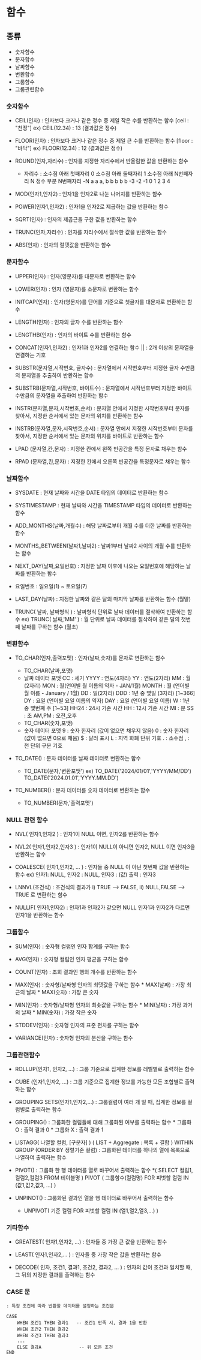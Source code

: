# 함수

## 종류
- 숫자함수
- 문자함수
- 날짜함수
- 변환함수
- 그룹함수
- 그룹관련함수

### 숫자함수
- CEIL(인자)    : 인자보다 크거나 같은 정수 중 제일 작은 수를 반환하는 함수
    [ceil : "천정"]     ex) CEIL(12.34) : 13    (결과값은 정수)

- FLOOR(인자)    : 인자보다 크거나 같은 정수 중 제일 큰 수를 반환하는 함수
    [floor : "바닥"]     ex) FLOOR(12.34) : 12    (결과값은 정수)

- ROUND(인자,자리수)    : 인자를 지정한 자리수에서 반올림한 값을 반환하는 함수
    * 자리수    : 소수점 아래 첫째자리  0
                  소수점 아래 둘째자리  1
                  소수점 아래 N번째자리 N
                  정수 부분 N번째자리  -N
                  a  a  a, b b b b b 
                  -3 -2 -1 0 1 2 3 4
- MOD(인자1,인자2)      : 인자1을 인자2로 나눈 나머지를 반환하는 함수
- POWER(인자1,인자2)    : 인자1을 인자2로 제곱하는 값을 반환하는 함수
- SQRT(인자)            : 인자의 제곱근을 구한 값을 반환하는 함수
- TRUNC(인자,자리수)    : 인자를 자리수에서 절삭한 값을 반환하는 함수
- ABS(인자)             : 인자의 절댓값을 반환하는 함수


### 문자함수
- UPPER(인자)       : 인자(영문자)를 대문자로 변환하는 함수
- LOWER(인자)       : 인자 (영문자)를 소문자로 변환하는 함수
- INITCAP(인자)     : 인자(영문자)를 단어를 기준으로 첫글자를 대문자로 변환하는 함수

- LENGTH(인자)      : 인자의 글자 수를 반환하는 함수
- LENGTHB(인자)     : 인자의 바이트 수를 반환하는 함수

- CONCAT(인자1,인자2)   : 인자1과 인자2를 연결하는 함수
    ||                  : 2개 이상의 문자열을 연결하는 기호

- SUBSTR(문자열,시작번호, 글자수)
    : 문자열에서 시작번호부터 지정한 글자 수만큼의 문자열을 추출하여 반환하는 함수

- SUBSTRB(문자열,시작번호, 바이트수)
    : 문자열에서 시작번호부터 지정한 바이트 수만큼의 문자열을 추출하여 반환하는 함수

- INSTR(문자열,문자,시작번호,순서)
    : 문자열 안에서 지정한 시작번호부터 문자를 찾아서,
      지정한 순서에서 있는 문자의 위치를 반환하는 함수

- INSTRB(문자열,문자,시작번호,순서)
    : 문자열 안에서 지정한 시작번호부터 문자를 찾아서,
      지정한 순서에서 있는 문자의 위치를 바이트로 반환하는 함수

- LPAD (문자열,칸,문자)     : 지정한 칸에서 왼쪽 빈공간을 특정 문자로 채우는 함수
- RPAD (문자열,칸,문자)     : 지정한 칸에서 오른쪽 빈공간을 특정문자로 채우는 함수


### 날짜함수
- SYSDATE
 : 현재 날짜와 시간을 DATE 타입의 데이터로 반환하는 함수

 - SYSTIMESTAMP
 : 현재 날짜와 시간을 TIMESTAMP 타입의 데이터로 반환하는 함수

 - ADD_MONTHS(날짜,개월수)
 : 해당 날짜로부터 개월 수를 더한 날짜를 반환하는 함수

 - MONTHS_BETWEEN(날짜1,날짜2)
 : 날짜1부터 날짜2 사이의 개월 수를 반환하는 함수

 - NEXT_DAY(날짜,요일번호)
 : 지정한 날짜 이후에 나오는 요일번호에 해당하는 날짜를 반환하는 함수
 * 요일번호 : 일요일(1) ~ 토요일(7)

- LAST_DAY(날짜)
 : 지정한 날짜와 같은 달의 마지막 날짜를 반환하는 함수 (월말)

- TRUNC( 날짜, 날짜형식 )
 : 날짜형식 단위로 날짜 데이터를 절삭하여 반환하는 함수
 ex) TRUNC( 날짜,'MM' )
    : 월 단위로 날짜 데이터를 절삭하여 같은 달의 첫번째 날짜를 구하는 함수 (월초)




### 변환함수

- TO_CHAR(인자,출력포맷)    : 인자(날짜,숫자)를 문자로 변환하는 함수

    * TO_CHAR(날짜,포맷)
    - 날짜 데이터 포맷
    CC          : 세기
    YYYY        : 연도(4자리)
    YY          : 연도(2자리)
    MM          : 월(2자리)
    MON         : 월(언어별 월 이름의 약자 - JAN/1월)
    MONTH       : 월 (언어별 월 이름 - January / 1월)
    DD          : 일(2자리)
    DDD         : 1년 중 몇일 (3자리) [1~366]
    DY          : 요일 (언어별 요일 이름의 약자)
    DAY         : 요일 (언어별 요일 이름)
    W           : 1년 중 몇번째 주 [1~53] 
    HH24        : 24시 기준 시간
    HH          : 12시 기준 시간
    MI          : 분
    SS          : 초
    AM,PM       : 오전,오후

    * TO_CHAR(숫자,포맷)
    - 숫자 데이터 포맷
        9       :   숫자 한자리 (값이 없으면 채우지 않음)
        0       :   숫자 한자리 (값이 없으면 0으로 채움)
        $       :   달러 표시
        L       :   지역 화폐 단위 기호
        .       :   소수점
        ,       :   천 단위 구분 기호

- TO_DATE()     : 문자 데이터를 날짜 데이터로 변환하는 함수
    * TO_DATE(문자,'변환포맷')
    ex) TO_DATE('2024/01/01','YYYY/MM/DD')
        TO_DATE('2024.01.01','YYYY.MM.DD')

- TO_NUMBER()   : 문자 데이터를 숫자 데이터로 변환하는 함수
    * TO_NUMBER(문자,'출력포맷')

### NULL 관련 함수
- NVL( 인자1,인자2 )
    : 인자1이 NULL 이면, 인자2를 반환하는 함수

- NVL2( 인자1,인자2,인자3 )
    : 인자1이 NULL이 아니면 인자2, NULL 이면 인자3을 반환하는 함수

- COALESCE( 인자1,인자2, ... )
    : 인자들 중 NULL 이 아닌 첫번째 값을 반환하는 함수
        ex) 인자1: NULL, 인자2 : NULL, 인자3 : (값)
            출력 : 인자3

- LNNVL(조건식)
    : 조건식의 결과가
       i) TRUE --> FALSE,
       ii) NULL,FALSE --> TRUE 로 변환하는 함수

- NULLIF( 인자1,인자2)
    : 인자1과 인자2가 같으면 NULL
      인자1과 인자2가 다르면 인자1을 반환하는 함수

### 그룹함수
- SUM(인자)         : 숫자형 컬럼인 인자 합계를 구하는 함수
- AVG(인자)         : 숫자형 컬럼인 인자 평균을 구하는 함수
- COUNT(인자)       : 조회 결과인 행의 개수를 반환하는 함수
- MAX(인자)         : 숫자형/날짜형 인자의 최댓값을 구하는 함수
                        * MAX(날짜)     : 가장 최근의 날짜
                        * MAX(숫자)     : 가장 큰 숫자

- MIN(인자)         : 숫자형/날짜형 인자의 최솟값을 구하는 함수
                        * MIN(날짜)     : 가장 과거의 날짜
                        * MIN(숫자)     : 가장 작은 숫자

- STDDEV(인자)      : 숫자형 인자의 표준 편차를 구하는 함수
- VARIANCE(인자)    : 숫자형 인자의 분산을 구하는 함수


### 그룹관련함수

- ROLLUP(인자1, 인자2, ...)
    : 그룹 기준으로 집계한 정보를 레벨별로 출력하는 함수

- CUBE (인자1,인자2, ...)
    : 그룹 기준으로 집계한 정보를 가능한 모든 조합별로 출력하는 함수

- GROUPING SETS(인자1,인자2,...)
    : 그룹컬럼이 여러 개 일 때, 집계한 정보를 컬럼별로 출력하는 함수

- GROUPING()
    : 그룹화한 컬럼들에 대해 그룹화된 여부를 출력하는 함수
        * 그룹화 O : 출력 결과 0
        * 그룹화 X : 출력 결과 1

- LISTAGG( 나열할 컬럼, [구분자] )
    ( LIST + Aggregate : 목록 + 결합 )
    WITHIN GROUP (ORDER BY 정렬기준 컬럼)
    : 그룹화된 데이터를 하나의 열에 목록으로 나열하여 출력하는 함수
    
- PIVOT()
    : 그룹화 한 행 데이터를 열로 바꾸어서 출력하는 함수
*(
    SELECT 컬럼1,컬럼2,컬럼3
    FROM 테이블명
)
    PIVOT (
        그룹함수(컬럼명)
        FOR 피벗할 컬럼 IN (값1,값2,값3, ...)
    )

- UNPINOT()
    : 그룹화된 결과인 열을 행 데이터로 바꾸어서 출력하는 함수
    * UNPIVOT(
        기준 컬럼
        FOR 피벗할 컬럼 IN (열1,열2,열3,...)
    )

### 기타함수
- GREATEST( 인자1,인자2, ...)
    : 인자들 중 가장 큰 값을 반환하는 함수

- LEAST( 인자1,인자2,... )
    : 인자들 중 가장 작은 값을 반환하는 함수

- DECODE( 인자, 조건1, 결과1, 조건2, 결과2, ... )
    : 인자의 값이 조건과 일치할 때, 그 뒤의 지정한 결과를 출력하는 함수

### CASE 문
    : 특정 조건에 따라 반환할 데이터를 설정하는 조건문

    CASE
        WHEN 조건1 THEN 결과1   -- 조건1 만족 시, 결과 1을 반환
        WHEN 조건2 THEN 결과2
        WHEN 조건3 THEN 결과3
        ...
        ELSE 결과A              -- 위 모든 조건
    END
    
